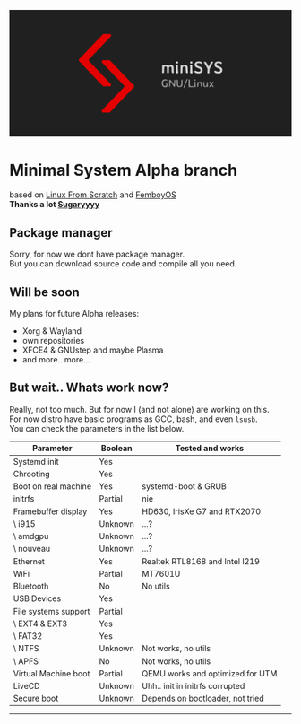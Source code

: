 ![Logo](Logo.png)

# Minimal System Alpha branch
based on [Linux From Scratch](https://linuxfromscratch.org/) and [FemboyOS](https://github.com/Sugaryyyy/FemboyOS) \
**Thanks a lot [Sugaryyyy](https://github.com/Sugaryyyy)**

## Package manager
Sorry, for now we dont have package manager. \
But you can download source code and compile all you need. 

## Will be soon
My plans for future Alpha releases:
- Xorg & Wayland
- own repositories
- XFCE4 & GNUstep and maybe Plasma
- and more.. more... 

## But wait.. Whats work now?
Really, not too much. But for now I (and not alone) are working on this. \
For now distro have basic programs as GCC, bash, and even `lsusb`. \
You can check the parameters in the list below.

| Parameter            | Boolean | Tested and works                  |
| ---                  | ---     | ---                               |
| Systemd init         | Yes     |                                   |
| Chrooting            | Yes     |                                   |
| Boot on real machine | Yes     | systemd-boot & GRUB               |
| initrfs              | Partial | nie                               |
| Framebuffer display  | Yes     | HD630, IrisXe G7 and RTX2070      |
| \ i915               | Unknown | ...?                              |
| \ amdgpu             | Unknown | ...?                              |
| \ nouveau            | Unknown | ...?                              |
| Ethernet             | Yes     | Realtek RTL8168 and Intel I219    | 
| WiFi                 | Partial | MT7601U                           |
| Bluetooth            | No      | No utils                          |
| USB Devices          | Yes     |                                   |
| File systems support | Partial |                                   |
| \ EXT4 & EXT3        | Yes     |                                   |
| \ FAT32              | Yes     |                                   |
| \ NTFS               | Unknown | Not works, no utils               |
| \ APFS               | No      | Not works, no utils               |
| Virtual Machine boot | Partial | QEMU works and optimized for UTM  |
| LiveCD               | Unknown | Uhh.. init in initrfs corrupted   |
| Secure boot          | Unknown | Depends on bootloader, not tried  |
---
